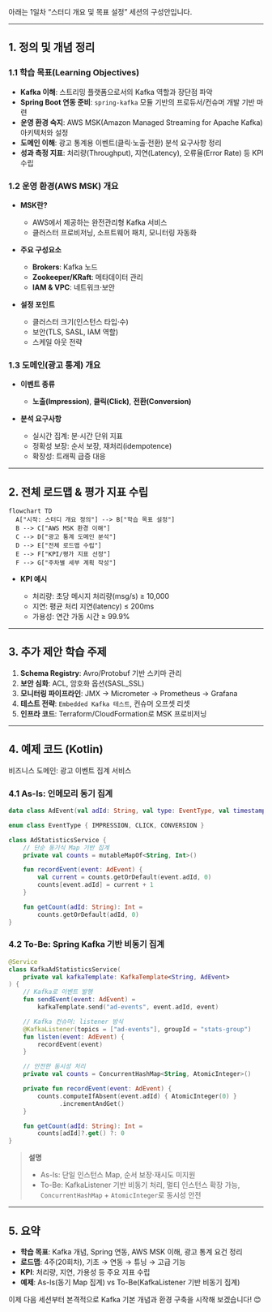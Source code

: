 아래는 1일차 “스터디 개요 및 목표 설정” 세션의 구성안입니다.

---

## 1. 정의 및 개념 정리

### 1.1 학습 목표(Learning Objectives)

* **Kafka 이해**: 스트리밍 플랫폼으로서의 Kafka 역할과 장단점 파악
* **Spring Boot 연동 준비**: `spring-kafka` 모듈 기반의 프로듀서/컨슈머 개발 기반 마련
* **운영 환경 숙지**: AWS MSK(Amazon Managed Streaming for Apache Kafka) 아키텍처와 설정
* **도메인 이해**: 광고 통계용 이벤트(클릭·노출·전환) 분석 요구사항 정리
* **성과 측정 지표**: 처리량(Throughput), 지연(Latency), 오류율(Error Rate) 등 KPI 수립

### 1.2 운영 환경(AWS MSK) 개요

* **MSK란?**

  * AWS에서 제공하는 완전관리형 Kafka 서비스
  * 클러스터 프로비저닝, 소프트웨어 패치, 모니터링 자동화
* **주요 구성요소**

  * **Brokers**: Kafka 노드
  * **Zookeeper/KRaft**: 메타데이터 관리
  * **IAM & VPC**: 네트워크·보안
* **설정 포인트**

  * 클러스터 크기(인스턴스 타입·수)
  * 보안(TLS, SASL, IAM 역할)
  * 스케일 아웃 전략

### 1.3 도메인(광고 통계) 개요

* **이벤트 종류**

  * **노출(Impression)**, **클릭(Click)**, **전환(Conversion)**
* **분석 요구사항**

  * 실시간 집계: 분·시간 단위 지표
  * 정확성 보장: 순서 보장, 재처리(idempotence)
  * 확장성: 트래픽 급증 대응

---

## 2. 전체 로드맵 & 평가 지표 수립

```mermaid
flowchart TD
  A["시작: 스터디 개요 정의"] --> B["학습 목표 설정"]
  B --> C["AWS MSK 환경 이해"]
  C --> D["광고 통계 도메인 분석"]
  D --> E["전체 로드맵 수립"]
  E --> F["KPI/평가 지표 선정"]
  F --> G["주차별 세부 계획 작성"]
```

* **KPI 예시**

  * 처리량: 초당 메시지 처리량(msg/s) ≥ 10,000
  * 지연: 평균 처리 지연(latency) ≤ 200ms
  * 가용성: 연간 가동 시간 ≥ 99.9%

---

## 3. 추가 제안 학습 주제

1. **Schema Registry**: Avro/Protobuf 기반 스키마 관리
2. **보안 심화**: ACL, 암호화 옵션(SASL\_SSL)
3. **모니터링 파이프라인**: JMX → Micrometer → Prometheus → Grafana
4. **테스트 전략**: `Embedded Kafka 테스트`, 컨슈머 오프셋 리셋
5. **인프라 코드**: Terraform/CloudFormation로 MSK 프로비저닝

---

## 4. 예제 코드 (Kotlin)

비즈니스 도메인: 광고 이벤트 집계 서비스

### 4.1 As-Is: 인메모리 동기 집계

```kotlin
data class AdEvent(val adId: String, val type: EventType, val timestamp: Instant)

enum class EventType { IMPRESSION, CLICK, CONVERSION }

class AdStatisticsService {
    // 단순 동기식 Map 기반 집계
    private val counts = mutableMapOf<String, Int>()

    fun recordEvent(event: AdEvent) {
        val current = counts.getOrDefault(event.adId, 0)
        counts[event.adId] = current + 1
    }

    fun getCount(adId: String): Int =
        counts.getOrDefault(adId, 0)
}
```

### 4.2 To-Be: Spring Kafka 기반 비동기 집계

```kotlin
@Service
class KafkaAdStatisticsService(
    private val kafkaTemplate: KafkaTemplate<String, AdEvent>
) {
    // Kafka로 이벤트 발행
    fun sendEvent(event: AdEvent) =
        kafkaTemplate.send("ad-events", event.adId, event)

    // Kafka 컨슈머: listener 방식
    @KafkaListener(topics = ["ad-events"], groupId = "stats-group")
    fun listen(event: AdEvent) {
        recordEvent(event)
    }

    // 안전한 동시성 처리
    private val counts = ConcurrentHashMap<String, AtomicInteger>()

    private fun recordEvent(event: AdEvent) {
        counts.computeIfAbsent(event.adId) { AtomicInteger(0) }
              .incrementAndGet()
    }

    fun getCount(adId: String): Int =
        counts[adId]?.get() ?: 0
}
```

> **설명**
>
> * As-Is: 단일 인스턴스 Map, 순서 보장·재시도 미지원
> * To-Be: KafkaListener 기반 비동기 처리, 멀티 인스턴스 확장 가능, `ConcurrentHashMap` + `AtomicInteger`로 동시성 안전

---

## 5. 요약

* **학습 목표**: Kafka 개념, Spring 연동, AWS MSK 이해, 광고 통계 요건 정리
* **로드맵**: 4주(20회차), 기초 → 연동 → 튜닝 → 고급 기능
* **KPI**: 처리량, 지연, 가용성 등 주요 지표 수립
* **예제**: As-Is(동기 Map 집계) vs To-Be(KafkaListener 기반 비동기 집계)

이제 다음 세션부터 본격적으로 Kafka 기본 개념과 환경 구축을 시작해 보겠습니다! 😊
